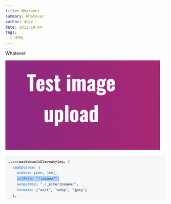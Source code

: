 ```yaml
---
title: Whatever
summary: Whatever
author: dlee
date: 2022-10-04
tags:
  - HTML
---
```



Whatever

![Test](/src/img/screenshot-2022-10-04-at-10.41.38.png)

![](/src/img/screenshot-2022-09-29-at-13.41.12.png)